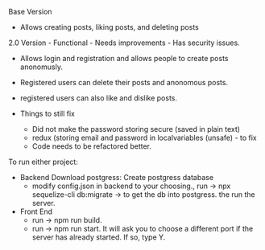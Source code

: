 Base Version
- Allows creating posts, liking posts, and deleting posts

2.0 Version - Functional - Needs improvements - Has security issues. 
- Allows login and registration and allows people to create posts anonomusly.
- Registered users can delete their posts and anonomous posts.
- registered users can also like and dislike posts.


- Things to still fix
  - Did not make the password storing secure (saved in plain text)
  - redux (storing email and password in localvariables (unsafe) - to fix
  - Code needs to be refactored better.
  
 
 To run either project:
 - Backend
    Download postgress:
    Create postgress database 
      - modify config.json in backend to your choosing.,
      run -> npx sequelize-cli db:migrate -> to get the db into postgress.
      the run the server.
- Front End
  - run -> npm run build.
  - run -> npm run start. It will ask you to choose a different port if the server has already started. If so, type Y.  
    
    
   
   
